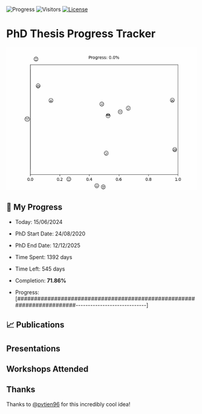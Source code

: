 ![Progress](https://img.shields.io/badge/Progress-71.86%25-9bd469?style=flat-square)
![Visitors](https://api.visitorbadge.io/api/combined?path=https%3A%2F%2Fgithub.com%2Fpvtien96%2FPhD_Thesis_Tracker&label=Views&labelColor=%2337d67a&countColor=%23ff8a65&style=flat-square)
[![License](https://img.shields.io/badge/License-Apache_2.0-blue.svg)](https://opensource.org/licenses/Apache-2.0)

# PhD Thesis Progress Tracker

<td style="width: 10%; padding: 10px; border: none;">
      <img src="progress.gif" alt="Progress" style="height: 10%">
</td>

## :calendar: My Progress

- Today: 15/06/2024
- PhD Start Date: 24/08/2020
- PhD End Date: 12/12/2025

- Time Spent: 1392 days
- Time Left: 545 days
- Completion: <b>71.86%</b>
- Progress: [#######################################################################-----------------------------]

## 📈 Publications

## Presentations

## Workshops Attended

## Thanks

Thanks to [@pvtien96](https://github.com/pvtien96) for this incredibly cool idea!
